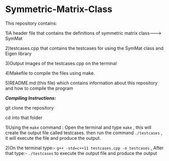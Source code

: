 # Symmetric-Matrix-Class
This repository contains:

1)A header file that contains the definitions of symmetric matrix class---> SymMat

2)testcases.cpp that contains the testcases for using the SymMat class and Eigen library

3)Output images of the testcases.cpp on the terminal

4)Makefile to compile the files using make.

5)README.md (this file) which contains information about this repository and how to compile the program


**_Compiling Instructions:_**

git clone the repository

cd into that folder

1)Using the ``make`` command :
Open the terminal and type ``make`` , this will create the output file called testcases.
then run the command ``./testcases`` , it will execute the file and produce the output.

2)On the terminal type:- ``g++ -std=c++11 testcases.cpp -o testcases`` , 
After that type:- ``./testcases`` to execute the output file and produce the output
